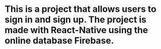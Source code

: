 # This is a project that allows users to sign in and sign up. The project is made with React-Native using the online database Firebase.
